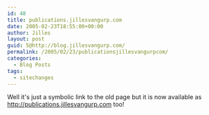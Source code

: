 ```yaml
---
id: 48
title: publications.jillesvangurp.com
date: 2005-02-23T18:55:00+00:00
author: Jilles
layout: post
guid: 5@http://blog.jillesvangurp.com/
permalink: /2005/02/23/publicationsjillesvangurpcom/
categories:
  - Blog Posts
tags:
  - sitechanges
---
```

 Well it's just a symbolic link  to the old page but it is now available as http://publications.jillesvangurp.com too! 